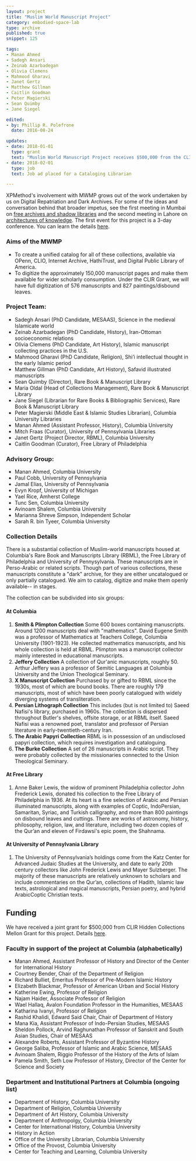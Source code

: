 ```yaml
---
layout: project
title: "Muslim World Manuscript Project"
category: embodied-space-lab
type: archive
published: true
snippet: 125

tags:
- Manan Ahmed
- Sadegh Ansari
- Zeinab Azarbadegan
- Olivia Clemens
- Mahmood Gharavi
- Janet Gertz
- Matthew Gillman
- Caitlin Goodman
- Peter Magierski
- Sean Quimby
- Jane Siegel

edited:
- by: Phillip R. Polefrone
  date: 2016-08-24

updates:
- date: 2018-01-01
  type: grant
  text: "Muslim World Manuscript Project receives $500,000 from the CLIR Hidden Collections Mellon Grant"
- date: 2018-02-01
  type: job
  text: Job ad placed for a Cataloging Librarian

---
```


XPMethod's involvement with MWMP grows out of the work undertaken by us on
Digital Repatriation and Dark Archives. For some of the ideas and conversation
behind that broader impetus, see the first meeting in Mumbai on [free archives
and shadow
libraries](http://xpmethod.plaintext.in/knowledge-design-studio/digital-justice.html)
and the second meeting in Lahore on [architectures of
knowledge](http://xpmethod.plaintext.in/events/lahore.html). The first event
for this project is a 3-day conference. You can learn the details
[here](http://xpmethod.plaintext.in/events/mwmpconf.html).  

### Aims of the MWMP

* To create a unified catalog for all of these collections, available via OPenn, CLIO, Internet Archive, HathiTrust, and Digital Public Library of America.
* To digitize the approximately 150,000 manuscript pages and make them available for wider scholarly consumption. Under the CLIR Grant, we will have full digitization of 576 manuscripts and 827 paintings/disbound leaves.


### Project Team: 

* Sadegh Ansari (PhD Candidate, MESAAS), Science in the medieval Islamicate world
* Zeinab Azarbadegan (PhD Candidate, History), Iran-Ottoman socioeconomic relations
* Olivia Clemens (PhD Candidate, Art History), Islamic manuscript collecting practices in the U.S.
* Mahmood Gharavi (PhD Candidate, Religion), Shi’i intellectual thought in the early Islamic period
* Matthew Gillman (PhD Candidate, Art History), Safavid illustrated manuscripts
* Sean Quimby (Director), Rare Book & Manuscript Library
* Maria Oldal (Head of Collections Management), Rare Book & Manuscript Library
* Jane Siegel (Librarian for Rare Books & Bibliographic Services), Rare Book & Manuscript Library
* Peter Magierski (Middle East & Islamic Studies Librarian), Columbia University Libraries
* Manan Ahmed (Assistant Professor, History), Columbia University 
* Mitch Fraas (Curator), University of Pennsylvania Libraries
* Janet Gertz (Project Director, RBML), Columbia University
* Caitlin Goodman (Curator), Free Library of Philadelphia

### Advisory Group:

* Manan Ahmed, Columbia University
* Paul Cobb, University of Pennsylvania
* Jamal Elias, University of Pennsylvania
* Evyn Kropf, University of Michigan
* Yael Rice, Amherst College
* Tunc Sen, Columbia University
* Avinoam Shalem, Columbia University
* Marianna Shreve Simpson, Independent Scholar
* Sarah R. bin Tyeer, Columbia University

### Collection Details

There is a substantial collection of Muslim-world manuscripts housed at Columbia's Rare Book and Manuscripts Library (RBML), the Free Library of Philadelphia and University of Pennysylvania. These manuscripts are in Perso-Arabic or related scripts. Though part of various collections, these manuscripts constitute a "dark" archive, for they are either uncatalogued or only partially catalogued. We aim to catalog, digitize and make them openly available-- in stages.

The collection can be subdivided into six groups: 

#### At Columbia
1. **Smith & Plimpton Collection** Some 600 boxes containing manuscripts. Around 1200 manuscripts deal with "mathematics". David Eugene Smith was a professor of Mathematics at Teachers College, Columbia University (1901-1923). He collected mathematics manuscripts, and his whole collection is held at RBML. Plimpton was a manuscript collector mainly interested in educational manuscripts.
2. **Jeffery Collection** A collection of Qur'anic manuscripts, roughly 50. Arthur Jeffery was a professor of Semitic Languages at Columbia University and the Union Theological Seminary. 
3. **X Manuscript Collection** Purchased by or gifted to RBML since the 1930s, most of which are bound books. There are roughly 179 manuscripts, most of which have been poorly catalogued with widely diverging systems of transliteration.
4. **Persian Lithograph Collection** This includes (but is not limited to) Saeed Nafisi's library, purchased in 1960s. The collection is dispersed throughout Butler's shelves, offsite storage, or at RBML itself. Saeed Nafisi was a renowned poet, translator and professor of Persian literature in early-twentieth-century Iran.
5. **The Arabic Papyri Collection** RBML is in possession of an undisclosed papyri collection, which requires investigation and cataloguing.
6. **The Burke Collection** A set of 26 manuscripts in Arabic script. They were probably collected by the missionaries connected to the Union Theological Seminary.

#### At Free Library

1. Anne Baker Lewis, the widow of prominent Philadelphia collector John Frederick Lewis, donated his collection to the Free Library of Philadelphia in 1936. At its heart is a fine selection of Arabic and Persian illuminated manuscripts, along with examples of Coptic, Indo­Persian, Samaritan, Syriac, and Turkish calligraphy, and more than 800 paintings on disbound leaves and cuttings. There are works of astronomy, history, philosophy, religion, law, and literature, including two dozen copies of the Qur’an and eleven of Firdawsi's epic poem, the Shahnama.

#### At University of Pennsylvania Library

1. The University of Pennsylvania’s holdings come from the Katz Center for Advanced Judaic Studies at the University, and date to early 20th century collectors like John Frederick Lewis and Mayer Sulzberger. The majority of these manuscripts are relatively unknown to scholars and include commentaries on the Qur’an, collections of Hadith, Islamic law texts, astrological and magical manuscripts, Persian poetry, and hybrid Arabic­Coptic Christian texts.


## Funding

We have received a joint grant for $500,000 from CLIR Hidden Collections
Mellon Grant for this project. Details
[here](http://library.columbia.edu/news/libraries/2017/2018-01-04_Muslim_Manuscripts_Grant.html).

### Faculty in support of the project at Columbia (alphabetically)

* Manan Ahmed, Assistant Professor of History and Director of the Center for International History
* Courtney Bender, Chair of the Department of Religion
* Richard Bulliet, Emeritus Professor of Pre-Modern Islamic History
* Elizabeth Blackmar, Professor of American Urban and Social History
* Katherine Ewing, Professor of Religion
* Najam Haider, Associate Professor of Religion
* Wael Hallaq, Avalon Foundation Professor in the Humanities, MESAAS
* Katharina Ivanyi, Professor of Religion
* Rashid Khalidi, Edward Said Chair, Chair of Department of History
* Mana Kia, Assistant Professor of Indo-Persian Studies, MESAAS
* Sheldon Pollock, Arvind Raghunathan Professor of Sanskrit and South Asian Studies, Chair of MESAAS
* Alexandre Roberts, Assistant Professor of Byzantine History
* George Saliba, Professor of Islamic and Arabic Science, MESAAS
* Avinoam Shalem, Riggio Professor of the History of the Arts of Islam
* Pamela Smith, Seth Low Professor of History, Director of the Center for Science and Society

### Department and Institutional Partners at Columbia (ongoing list)

* Department of History, Columbia University
* Department of Religion, Columbia University
* Department of Art History, Columbia University
* Department of Anthropolgy, Columbia University
* Center for International History, Columbia University
* History in Action
* Office of the University Librarian, Columbia University
* Office of the Provost, Columbia University
* Center for Teaching and Learning, Columbia University

